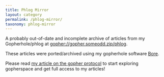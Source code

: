```yaml
---
title: Phlog Mirror
layout: category
permalink: /phlog-mirror/
taxonomy: phlog-mirror
---
```


A probably out-of-date and incomplete archive of articles from my Gopherhole/phlog at
[gopher://gopher.someodd.zip/phlog](gopher://gopher.someodd.zip/phlog).

These articles were ported/archived using my gopherhole software [Bore](https://github.com/someodd/bore).

Please read [my article on the gopher protocol](/notes/gopher) to start exploring gopherspace and get full access to my articles!
